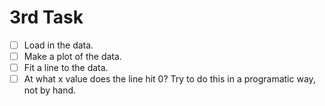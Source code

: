 
# 3rd Task
-   [ ] Load in the data.
-   [ ] Make a plot of the data.
-   [ ] Fit a line to the data.
-   [ ] At what x value does the line hit 0? Try to do this in a programatic way, not by hand.
